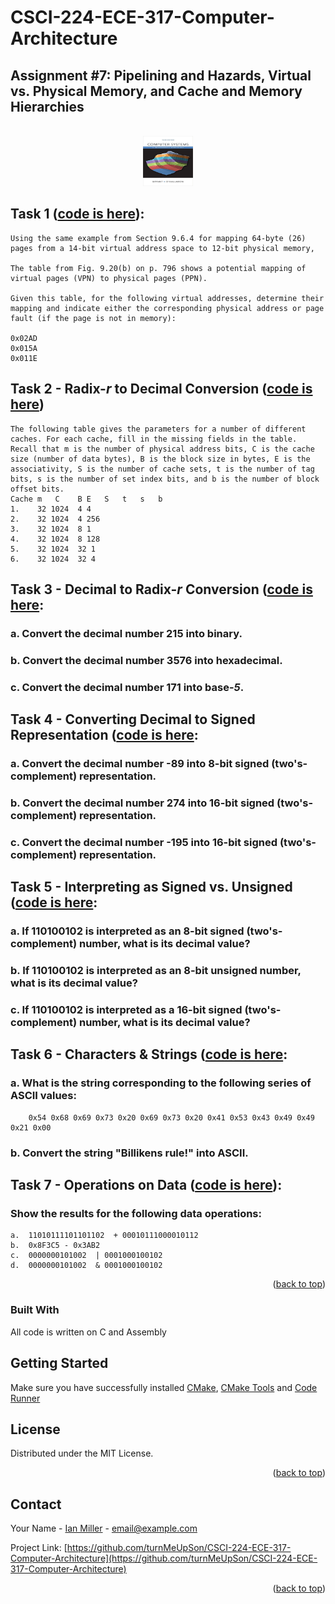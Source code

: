 # CSCI-224-ECE-317-Computer-Architecture

## Assignment #7: Pipelining and Hazards, Virtual vs. Physical Memory, and Cache and Memory Hierarchies
 
<a  name="readme-top"></a>
   
<!-- PROJECT LOGO -->
<br />
<div align="center">
  <a href="https://github.com/turnMeUpSon/CSCI-224-ECE-317-Computer-Architecture">
    <img src="https://github.com/turnMeUpSon/CSCI-224-ECE-317-Computer-Architecture/blob/main/ComputerSystems.jpeg" alt="Logo" width="80" height="80">
  </a>
</div>



<!-- Task 1 -->

## Task 1 ([code is here](https://github.com/turnMeUpSon/Solved-CSCI-224-ECE-317-Computer-Architecture/blob/Data-Representation-and-Operations/data_representation_and_operation_1.c)):
```
Using the same example from Section 9.6.4 for mapping 64-byte (26) pages from a 14-bit virtual address space to 12-bit physical memory,

The table from Fig. 9.20(b) on p. 796 shows a potential mapping of virtual pages (VPN) to physical pages (PPN).

Given this table, for the following virtual addresses, determine their mapping and indicate either the corresponding physical address or page fault (if the page is not in memory):

0x02AD
0x015A
0x011E
```
## Task 2 - **Radix-_r_  to Decimal Conversion** ([code is here](https://github.com/turnMeUpSon/Solved-CSCI-224-ECE-317-Computer-Architecture/blob/Data-Representation-and-Operations/data_representation_and_operation_2.c))
```
The following table gives the parameters for a number of different caches. For each cache, fill in the missing fields in the table. Recall that m is the number of physical address bits, C is the cache size (number of data bytes), B is the block size in bytes, E is the associativity, S is the number of cache sets, t is the number of tag bits, s is the number of set index bits, and b is the number of block offset bits.
Cache m   C    B E   S   t   s   b
1.    32 1024  4 4
2.    32 1024  4 256 
3.    32 1024  8 1 
4.    32 1024  8 128 
5.    32 1024  32 1 
6.    32 1024  32 4
```

## Task 3 - **Decimal to Radix-_r_  Conversion** ([code is here](https://github.com/turnMeUpSon/Solved-CSCI-224-ECE-317-Computer-Architecture/blob/Data-Representation-and-Operations/data_representation_and_operation_3.c):
### a.  Convert the decimal number 215 into binary.
### b.  Convert the decimal number 3576 into hexadecimal.
### c.  Convert the decimal number 171 into base-_5_.

## Task 4 - **Converting Decimal to Signed Representation** ([code is here](https://github.com/turnMeUpSon/Solved-CSCI-224-ECE-317-Computer-Architecture/blob/Data-Representation-and-Operations/data_representation_and_operation_4.c):
### a.  Convert the decimal number -89 into 8-bit signed (two's-complement) representation.
### b.  Convert the decimal number 274 into 16-bit signed (two's-complement) representation.
### c.  Convert the decimal number -195 into 16-bit signed (two's-complement) representation.

## Task 5 - **Interpreting as Signed vs. Unsigned** ([code is here](https://github.com/turnMeUpSon/Solved-CSCI-224-ECE-317-Computer-Architecture/blob/Data-Representation-and-Operations/data_representation_and_operation_5.c):
### a.  If 110100102  is interpreted as an 8-bit signed (two's-complement) number, what is its decimal value?
### b.  If 110100102  is interpreted as an 8-bit unsigned number, what is its decimal value?
### c.  If 110100102  is interpreted as a 16-bit signed (two's-complement) number, what is its decimal value?

## Task 6 - **Characters & Strings** ([code is here](https://github.com/turnMeUpSon/Solved-CSCI-224-ECE-317-Computer-Architecture/blob/Data-Representation-and-Operations/data_representation_and_operation_6.c):
### a. What is the string corresponding to the following series of ASCII values:  
        0x54 0x68 0x69 0x73 0x20 0x69 0x73 0x20 0x41 0x53 0x43 0x49 0x49 0x21 0x00  
        
### b. Convert the string "Billikens rule!" into ASCII.
## Task 7 - **Operations on Data** ([code is here](https://github.com/turnMeUpSon/Solved-CSCI-224-ECE-317-Computer-Architecture/blob/Data-Representation-and-Operations/data_representation_and_operation_7.c)):
### Show the results for the following data operations:
    a.  11010111101101102  + 00010111000010112
    b.  0x8F3C5 - 0x3AB2
    c.  0000000101002  | 0001000100102
    d.  0000000101002  & 0001000100102
  

<p  align="right">(<a  href="#readme-top">back to top</a>)</p>

  
  
  

### Built With
All code is written on C and Assembly


## Getting Started

  

Make sure you have successfully installed [CMake](https://marketplace.visualstudio.com/items?itemName=twxs.cmake), [CMake Tools](https://marketplace.visualstudio.com/items?itemName=ms-vscode.cmake-tools) and [Code Runner](https://marketplace.visualstudio.com/items?itemName=formulahendry.code-runner)


<!-- LICENSE -->

## License

  

Distributed under the MIT License.

  

<p  align="right">(<a  href="#readme-top">back to top</a>)</p>

  
  
  

<!-- CONTACT -->

## Contact

  

Your Name - [Ian Miller](https://www.linkedin.com/in/ian-miller-620a63245/) - email@example.com

  

Project Link: [https://github.com/turnMeUpSon/CSCI-224-ECE-317-Computer-Architecture](https://github.com/turnMeUpSon/CSCI-224-ECE-317-Computer-Architecture)

  

<p  align="right">(<a  href="#readme-top">back to top</a>)</p>